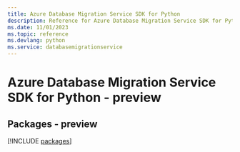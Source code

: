 ```yaml
---
title: Azure Database Migration Service SDK for Python
description: Reference for Azure Database Migration Service SDK for Python
ms.date: 11/01/2023
ms.topic: reference
ms.devlang: python
ms.service: databasemigrationservice
---
```

# Azure Database Migration Service SDK for Python - preview
## Packages - preview
[!INCLUDE [packages](database-migration-service-index.md)]